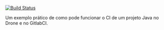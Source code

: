 [![Build Status](http://drone.vertigo.com.br/api/badges/rbottino/drone-demo-with-java/status.svg)](http://drone.vertigo.com.br/rbottino/drone-demo-with-java)

Um exemplo prático de como pode funcionar o CI de um projeto Java no Drone e no GitlabCI.
 
 

